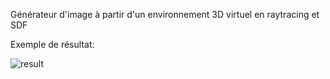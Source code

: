 Générateur d'image à partir d'un environnement 3D virtuel en raytracing et SDF

Exemple de résultat:

![result](https://github.com/MaxPavet/RayTracing/assets/166588740/ad123cd0-f7b4-41f2-bcca-432cd32a96d5)

